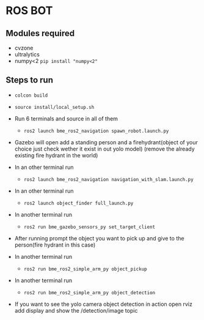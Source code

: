 # ROS BOT

## Modules required
  - cvzone
  - ultralytics
  - numpy<2 `pip install "numpy<2"`

## Steps to run
  - `colcon build`
  - `source install/local_setup.sh`
  - Run 6 terminals and source in all of them
    - `ros2 launch bme_ros2_navigation spawn_robot.launch.py`
  - Gazebo will open add a standing person and a firehydrant(object of your choice just check wether it exist in out yolo model) (remove the already existing fire hydrant in the world)
  - In an other terminal run
    - `ros2 launch bme_ros2_navigation navigation_with_slam.launch.py`
  - In an other terminal run 
    - `ros2 launch object_finder full_launch.py`
  - In another terminal run
    - `ros2 run bme_gazebo_sensors_py set_target_client`
  - After running prompt the object you want to pick up and give to the person(fire hydrant in this case)
  - In another terminal run
    - `ros2 run bme_ros2_simple_arm_py object_pickup`
  - In another terminal run
    - `ros2 run bme_ros2_simple_arm_py object_detection`
   
  - If you want to see the yolo camera object detection in action open rviz add display and show the /detection/image topic  
